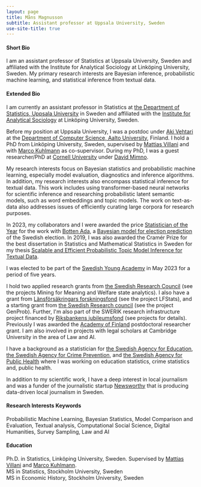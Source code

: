 ```yaml
---
layout: page
title: Måns Magnusson
subtitle: Assistant professor at Uppsala University, Sweden
use-site-title: true
---
```


#### Short Bio
I am an assistant professor of Statistics at Uppsala University, Sweden and affiliated with the Institute for Analytical Sociology at Linköping University, Sweden. My primary research interests are Bayesian inference, probabilistic machine learning, and statistical inference from textual data. 

#### Extended Bio
I am currently an assistant professor in Statistics at [the Department of Statistics, Uppsala University](https://www.statistik.uu.se/?languageId=1) in Sweden and affiliated with the [Institute for Analytical Sociology](https://liu.se/en/organisation/liu/iei/ias) at Linköping University, Sweden.

Before my position at Uppsala University, I was a postdoc under [Aki Vehtari](https://users.aalto.fi/~ave/) at the [Department of Computer Science, Aalto University](https://www.aalto.fi/en/department-of-computer-science), Finland. I hold a PhD from Linköping University, Sweden, supervised by [Mattias Villani](https://www.mattiasvillani.com/) and with [Marco Kuhlmann](https://www.ida.liu.se/~marku61/) as co-supervisor. During my PhD, I was a guest researcher/PhD at [Cornell University](https://www.cornell.edu/) under [David Mimno](https://mimno.infosci.cornell.edu/).

My research interests focus on Bayesian statistics and probabilistic machine learning, especially model evaluation, diagnostics and inference algorithms. In addition, my research interests also encompass statistical inference for textual data. This work includes using transformer-based neural networks for scientific inference and researching probabilistic latent semantic models, such as word embeddings and topic models. The work on text-as-data also addresses issues of efficiently curating large corpora for research purposes.

In 2023, my collaborators and I were awarded the price [Statistician of the Year](https://statistikframjandet.se/statistikframjandet/botten-ada-blir-arets-statistikframjare-2022/) for the work with [Botten Ada](https://www.bottenada.se/), a [Bayesian model for election prediction](https://youtu.be/Dtk5ghFmhz8) of the Swedish election. In 2019, I was also awarded the Cramér Prize for the best dissertation in Statistics and Mathematical Statistics in Sweden for my thesis [Scalable and Efficient Probabilistic Topic Model Inference for Textual Data](http://liu.diva-portal.org/smash/record.jsf?pid=diva2%3A1201965&dswid=-8297).

I was elected to be part of the [Swedish Young Academy](https://www.sverigesungaakademi.se/en-GB/1.html) in May 2023 for a period of five years.

I hold two applied research grants from [the Swedish Research Council](https://www.vr.se/english.html) (see the projects Mining for Meaning and Welfare state analytics). I also have a grant from [Länsförsäkringars forskningsfond](https://www.lansforsakringar.se/stockholm/privat/om-oss/hallbarhet--forskning/forskning/om-forskingsfonden/) (see the project LFStats), and a starting grant from [the Swedish Research council](https://www.vr.se/english.html) (see the project GenProb). Further, I'm also part of the SWERIK research infrastructure project financed by [Riksbankens jubileumsfond](https://www.rj.se/) (see projects for details). Previously I was awarded the [Academy of Finland](https://www.aka.fi/) postdoctoral researcher grant. I am also involved in projects with legal scholars at Cambridge University in the area of Law and AI.

I have a background as a statistician for [the Swedish Agency for Education](https://www.skolverket.se/), [the Swedish Agency for Crime Prevention](https://www.bra.se/), and [the Swedish Agency for Public Health](https://www.folkhalsomyndigheten.se/) where I was working on education statistics, crime statistics and, public health.

In addition to my scientific work, I have a deep interest in local journalism and was a funder of the journalistic startup [Newsworthy](https://www.newsworthy.se/) that is producing data-driven local journalism in Sweden.

#### Research Interests Keywords
Probabilistic Machine Learning, Bayesian Statistics, Model Comparison and Evaluation, Textual analysis, Computational Social Science, Digital Humanities, Survey Sampling, Law and AI


#### Education
Ph.D. in Statistics, Linköping University, Sweden. Supervised by [Mattias Villani](https://www.mattiasvillani.com/) and [Marco Kuhlmann](https://www.ida.liu.se/~marku61/).<br/>
MS in Statistics, Stockholm University, Sweden<br/>
MS in Economic History, Stockholm University, Sweden





